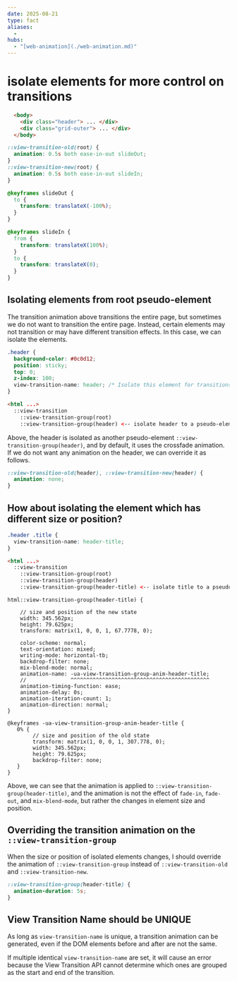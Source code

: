 ```yaml
---
date: 2025-08-21
type: fact
aliases:
  -
hubs:
  - "[web-animation](./web-animation.md)"
---
```


# isolate elements for more control on transitions

```html
  <body>
    <div class="header"> ... </div>
    <div class="grid-outer"> ... </div>
  </body>
```


```css
::view-transition-old(root) {
  animation: 0.5s both ease-in-out slideOut;
}
::view-transition-new(root) {
  animation: 0.5s both ease-in-out slideIn;
}

@keyframes slideOut {
  to {
    transform: translateX(-100%);
  }
}

@keyframes slideIn {
  from {
    transform: translateX(100%);
  }
  to {
    transform: translateX(0);
  }
}
```

## Isolating elements from root pseudo-element

The transition animation above transitions the entire page, but sometimes we do not want to transition the entire page. Instead, certain elements may not transition or may have different transition effects. In this case, we can isolate the elements.


```css
.header {
  background-color: #0c0d12;
  position: sticky;
  top: 0;
  z-index: 100;
  view-transition-name: header; /* Isolate this element for transitions */
}
```


```html
<html ...>
  ::view-transition
    ::view-transition-group(root)
    ::view-transition-group(header) <-- isolate header to a pseudo-element from root
```

Above, the header is isolated as another pseudo-element `::view-transition-group(header)`, and by default, it uses the crossfade animation. If we do not want any animation on the header, we can override it as follows.

```css
::view-transition-old(header), ::view-transition-new(header) {
  animation: none;
}
```

## How about isolating the element which has different size or position?


```css
.header .title {
  view-transition-name: header-title;
}
```

```html
<html ...>
  ::view-transition
    ::view-transition-group(root)
    ::view-transition-group(header)
    ::view-transition-group(header-title) <-- isolate title to a pseudo-element from header
```


```
html::view-transition-group(header-title) {

    // size and position of the new state
    width: 345.562px;
    height: 79.625px;
    transform: matrix(1, 0, 0, 1, 67.7778, 0);

    color-scheme: normal;
    text-orientation: mixed;
    writing-mode: horizontal-tb;
    backdrop-filter: none;
    mix-blend-mode: normal;
    animation-name: -ua-view-transition-group-anim-header-title;
    //              ^^^^^^^^^^^^^^^^^^^^^^^^^^^^^^^^^^^^^^^^^^^^
    animation-timing-function: ease;
    animation-delay: 0s;
    animation-iteration-count: 1;
    animation-direction: normal;
}

@keyframes -ua-view-transition-group-anim-header-title {
   0% {
        // size and position of the old state
        transform: matrix(1, 0, 0, 1, 307.778, 0);
        width: 345.562px;
        height: 79.625px;
        backdrop-filter: none;
   }
}
```

Above, we can see that the animation is applied to `::view-transition-group(header-title)`, and the animation is not the effect of `fade-in`, `fade-out`, and `mix-blend-mode`, but rather the changes in element size and position.


## Overriding the transition animation on the `::view-transition-group`

When the size or position of isolated elements changes, I should override the animation of `::view-transition-group` instead of `::view-transition-old` and `::view-transition-new`.


```css
::view-transition-group(header-title) {
  animation-duration: 5s;
}
```


## View Transition Name should be UNIQUE

As long as `view-transition-name` is unique, a transition animation can be generated, even if the DOM elements before and after are not the same.

If multiple identical `view-transition-name` are set, it will cause an error because the View Transition API cannot determine which ones are grouped as the start and end of the transition.

```html
